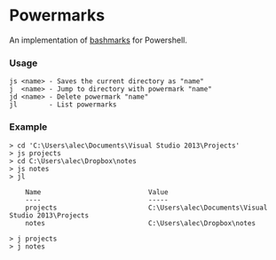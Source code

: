 Powermarks
==========

An implementation of [bashmarks](https://github.com/huyng/bashmarks "bashmarks") for Powershell.

### Usage

    js <name> - Saves the current directory as "name"
    j  <name> - Jump to directory with powermark "name"
    jd <name> - Delete powermark "name"
    jl        - List powermarks


### Example

    > cd 'C:\Users\alec\Documents\Visual Studio 2013\Projects'
    > js projects
    > cd C:\Users\alec\Dropbox\notes
    > js notes
    > jl
        
        Name                           Value
        ----                           -----
        projects                       C:\Users\alec\Documents\Visual Studio 2013\Projects
        notes                          C:\Users\alec\Dropbox\notes
        
    > j projects
    > j notes

